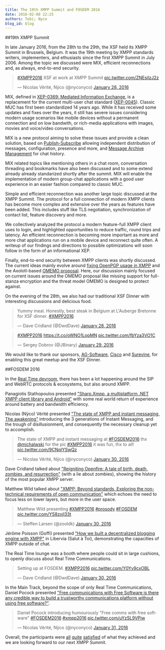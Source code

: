 ```yaml
---
title: The 19th XMPP Summit and FOSDEM 2016
date: 2016-02-08 22:25
authors: Tobi; Nyco
blog_id: blog
---
```


##19th XMPP Summit

In late January 2016, from the 28th to the 29th, the XSF held its XMPP Summit in Brussels, Belgium. It was the 19th meeting by XMPP standards writers, implementers, and ethusiasts since the first XMPP Summit in July 2006.
Among the topic we discussed were MIX, efficient reconnections and, as always, end-to-end security.

<blockquote class="twitter-tweet" data-lang="en"><p lang="en" dir="ltr"><a href="https://twitter.com/hashtag/XMPP2016?src=hash">#XMPP2016</a> XSF at work at XMPP Summit <a href="https://t.co/ZNEsilzJ2z">pic.twitter.com/ZNEsilzJ2z</a></p>&mdash; Nicolas Vérité, Nÿco (@nyconyco) <a href="https://twitter.com/nyconyco/status/692734779809251329">January 28, 2016</a></blockquote>
<script async src="//platform.twitter.com/widgets.js" charset="utf-8"></script>

MIX, defined in [XEP-0369: Mediated Information Exchange](//xmpp.org/extensions/xep-0369.html), is a replacement for the current multi-user chat standard ([XEP-0045](//xmpp.org/extensions/xep-0369.html)). Classic MUC has first been standardized 14 years ago. While it has received some updates and fixes over the years, it still has severe issues considering modern usage scenarios like mobile devices without a permanent connection and on low bandwith, or rich-media applications with images, movies and voice/video conversations.

MIX is a new protocol aiming to solve these issues and provide a clean solution, based on [Publish-Subscribe](//xmpp.org/extensions/xep-0060.html) allowing independent distribution of messages, configuration, presence and more, and [Message Archive Management](//xmpp.org/extensions/xep-0313.html) for chat history. 

MIX related topics like mentioning others in a chat room, conversation threading and bookmarks have also been discussed and to some extend already already standarized shortly after the summit. MIX will enable the implementation of modern group-chat applications with a good user experience in an easier fashion compared to classic MUC.

Simple and efficient reconnection was another large topic discussed at the XMPP Summit. The protocol for a full connection of modern XMPP clients has become more complex and extensive over the years as features have been added. This includes stuff like TLS negotiation, synchronization of contact list, feature discovery and more.

We collectively analyzed the protocol a modern feature-full XMPP client uses to login, and highlighted opportunities to reduce traffic, round trips and latency. An efficient reconnection is becoming more important as more and more chat applications run on a mobile device and reconnect quite often. A writeup of our findings and directions to possible optimizations will soon follow in the form of an informational XEP.

Finally, end-to-end security between XMPP clients was shortly discussed. The current ideas mainly evolve around [fixing OpenPGP usage in XMPP](http://geekplace.eu/xeps/xep-openpgp/xep-openpgp.html) and the Axolotl-based [OMEMO proposal](https://conversations.im/omemo/). Here, our discussion mainly focused on current issues around the OMEMO proposal like missing support for full-stanza encryption and the threat model OMEMO is designed to protect against.

On the evening of the 28th, we also had our traditional XSF Dinner with interesting discussions and delicious food.
<blockquote class="twitter-tweet" data-lang="en"><p lang="en" dir="ltr">Yummy meal. Honestly, best steak in Belgium at L&#39;Auberge Bretonne for XSF dinner. <a href="https://twitter.com/hashtag/XMPP2016?src=hash">#XMPP2016</a></p>&mdash; Dave Cridland (@DwdDave) <a href="https://twitter.com/DwdDave/status/692837510498504704">January 28, 2016</a></blockquote>
<script async src="//platform.twitter.com/widgets.js" charset="utf-8"></script>
<blockquote class="twitter-tweet" data-lang="en"><p lang="und" dir="ltr"><a href="https://twitter.com/hashtag/XMPP2016?src=hash">#XMPP2016</a> <a href="https://t.co/oWNO1LopMN">https://t.co/oWNO1LopMN</a> <a href="https://t.co/fbYza3VO1C">pic.twitter.com/fbYza3VO1C</a></p>&mdash; Sergey Dobrov (@JBinary) <a href="https://twitter.com/JBinary/status/693001521382973440">January 29, 2016</a></blockquote>
<script async src="//platform.twitter.com/widgets.js" charset="utf-8"></script>

We would like to thank our sponsors, [AG-Software](http://www.ag-software.net/), [Cisco](http://www.cisco.com/) and [Surevine](http://www.surevine.com), for enabling this great meetup and the XSF Dinner.

##FOSDEM 2016

In the [Real Time devroom](https://fosdem.org/2016/schedule/track/real_time/), there has been a lot happening around the SIP and WebRTC protocols & ecosystems, but also around XMPP.

Panagiotis Stathopoulos presented ["Sharp.Xmpp, a multiplatform .NET XMPP client library and Android"](https://fosdem.org/2016/schedule/event/sharpxmpp/) with some real world return of experience around battery and bandwidth efficiency.

Nicolas (Nÿco) Vérité presented ["The state of XMPP and instant messaging, The awakening"](https://fosdem.org/2016/schedule/event/state_of_xmpp/) introducing the 3 generations of Instant Messaging, and the trough of disillusionment, and consequently the necessary cleanup yet to accomplish.
<blockquote class="twitter-tweet" data-lang="en"><p lang="en" dir="ltr">The state of XMPP and instant messaging at <a href="https://twitter.com/hashtag/FOSDEM2016?src=hash">#FOSDEM2016</a> thx <a href="https://twitter.com/michalwski">@michalwski</a> for the pic <a href="https://twitter.com/hashtag/XMPP2016?src=hash">#XMPP2016</a> it was fun, thx to all! <a href="https://t.co/9CNqIYSwQz">pic.twitter.com/9CNqIYSwQz</a></p>&mdash; Nicolas Vérité, Nÿco (@nyconyco) <a href="https://twitter.com/nyconyco/status/693449757155577856">January 30, 2016</a></blockquote>
<script async src="//platform.twitter.com/widgets.js" charset="utf-8"></script>

Dave Cridland talked about ["Reigniting Openfire: A tale of birth, death, zombies, and resurrection"](https://fosdem.org/2016/schedule/event/openfire/) (with a lie about zombies), showing the history of the most popular XMPP server.

Matthew Wild talked about ["XMPP: Beyond standards, Exploring the non-technical requirements of open communication"](https://fosdem.org/2016/schedule/event/xmpp_beyond_standards/) which echoes the need to focus less on lower layers, but more in the user space.
<blockquote class="twitter-tweet" data-lang="en"><p lang="en" dir="ltr">Matthew Wild presenting <a href="https://twitter.com/hashtag/XMPP2016?src=hash">#XMPP2016</a> <a href="https://twitter.com/hashtag/prosody?src=hash">#prosody</a> <a href="https://twitter.com/hashtag/FOSDEM?src=hash">#FOSDEM</a> <a href="https://t.co/YS8zxjI33t">pic.twitter.com/YS8zxjI33t</a></p>&mdash; Steffen Larsen (@zooldk) <a href="https://twitter.com/zooldk/status/693456193189232641">January 30, 2016</a></blockquote>
<script async src="//platform.twitter.com/widgets.js" charset="utf-8"></script>

Jérôme Poisson (Goffi) presented ["How we built a decentralized blogging engine with XMPP"](https://fosdem.org/2016/schedule/event/decentralized_blogging_with_xmpp/) in Libervia (Salut à Toi), demonstrating the capacities of XMPP outside of chat.

The Real Time lounge was a booth where people could sit in large cushions, to openly discuss about Real Time Communications.
<blockquote class="twitter-tweet" data-lang="en"><p lang="en" dir="ltr">Setting up at FOSDEM. <a href="https://twitter.com/hashtag/XMPP2016?src=hash">#XMPP2016</a> <a href="https://t.co/Y0Yv9cxOBL">pic.twitter.com/Y0Yv9cxOBL</a></p>&mdash; Dave Cridland (@DwdDave) <a href="https://twitter.com/DwdDave/status/693352392914530304">January 30, 2016</a></blockquote>
<script async src="//platform.twitter.com/widgets.js" charset="utf-8"></script>

In the Main Track, beyond the scope of only Real Time Communications, Daniel Pocock presented ["Free communications with Free Software is there any credible way to build a trustworthy communications platform without using free software?"](https://fosdem.org/2016/schedule/event/free_communications/).
<blockquote class="twitter-tweet" data-lang="en"><p lang="en" dir="ltr">Daniel Pocock introducing humourously &quot;Free comms with free software&quot; <a href="https://twitter.com/hashtag/FOSDEM2016?src=hash">#FOSDEM2016</a> <a href="https://twitter.com/hashtag/xmpp2016?src=hash">#xmpp2016</a> <a href="https://t.co/uYzSL9VPiw">pic.twitter.com/uYzSL9VPiw</a></p>&mdash; Nicolas Vérité, Nÿco (@nyconyco) <a href="https://twitter.com/nyconyco/status/693721422523437056">January 31, 2016</a></blockquote>
<script async src="//platform.twitter.com/widgets.js" charset="utf-8"></script>

Overall, the participants were [all](https://twitter.com/michalwski/status/695155070246215681) [quite](https://twitter.com/winfriedtilanus/status/693890533442392064) [satisfied](https://twitter.com/iNPUTmice/status/693822618735108096) of what they achieved and we are looking forward to our next XMPP Summit.


